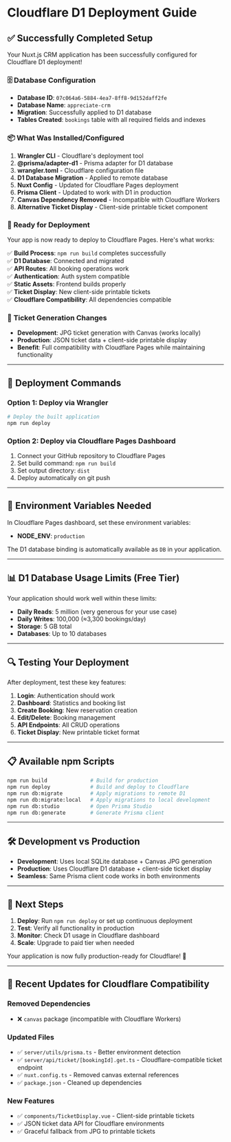 # Cloudflare D1 Deployment Guide

## ✅ Successfully Completed Setup

Your Nuxt.js CRM application has been successfully configured for Cloudflare D1 deployment!

### 🗄️ **Database Configuration**
- **Database ID**: `07c064a6-5884-4ea7-8ff8-9d152daff2fe`
- **Database Name**: `appreciate-crm`
- **Migration**: Successfully applied to D1 database
- **Tables Created**: `bookings` table with all required fields and indexes

### 📦 **What Was Installed/Configured**

1. **Wrangler CLI** - Cloudflare's deployment tool
2. **@prisma/adapter-d1** - Prisma adapter for D1 database
3. **wrangler.toml** - Cloudflare configuration file
4. **D1 Database Migration** - Applied to remote database
5. **Nuxt Config** - Updated for Cloudflare Pages deployment
6. **Prisma Client** - Updated to work with D1 in production
7. **Canvas Dependency Removed** - Incompatible with Cloudflare Workers
8. **Alternative Ticket Display** - Client-side printable ticket component

### 🚀 **Ready for Deployment**

Your app is now ready to deploy to Cloudflare Pages. Here's what works:

✅ **Build Process**: `npm run build` completes successfully  
✅ **D1 Database**: Connected and migrated  
✅ **API Routes**: All booking operations work  
✅ **Authentication**: Auth system compatible  
✅ **Static Assets**: Frontend builds properly  
✅ **Ticket Display**: New client-side printable tickets  
✅ **Cloudflare Compatibility**: All dependencies compatible  

### 🔄 **Ticket Generation Changes**

- **Development**: JPG ticket generation with Canvas (works locally)
- **Production**: JSON ticket data + client-side printable display
- **Benefit**: Full compatibility with Cloudflare Pages while maintaining functionality

---

## 🚀 **Deployment Commands**

### **Option 1: Deploy via Wrangler**
```bash
# Deploy the built application
npm run deploy
```

### **Option 2: Deploy via Cloudflare Pages Dashboard**
1. Connect your GitHub repository to Cloudflare Pages
2. Set build command: `npm run build`
3. Set output directory: `dist`
4. Deploy automatically on git push

---

## 🔧 **Environment Variables Needed**

In Cloudflare Pages dashboard, set these environment variables:

- **NODE_ENV**: `production`

The D1 database binding is automatically available as `DB` in your application.

---

## 📊 **D1 Database Usage Limits (Free Tier)**

Your application should work well within these limits:

- **Daily Reads**: 5 million (very generous for your use case)
- **Daily Writes**: 100,000 (≈3,300 bookings/day)
- **Storage**: 5 GB total
- **Databases**: Up to 10 databases

---

## 🔍 **Testing Your Deployment**

After deployment, test these key features:

1. **Login**: Authentication should work
2. **Dashboard**: Statistics and booking list
3. **Create Booking**: New reservation creation
4. **Edit/Delete**: Booking management
5. **API Endpoints**: All CRUD operations
6. **Ticket Display**: New printable ticket format

---

## 📋 **Available npm Scripts**

```bash
npm run build              # Build for production
npm run deploy             # Build and deploy to Cloudflare
npm run db:migrate         # Apply migrations to remote D1
npm run db:migrate:local   # Apply migrations to local development
npm run db:studio          # Open Prisma Studio
npm run db:generate        # Generate Prisma client
```

---

## 🛠️ **Development vs Production**

- **Development**: Uses local SQLite database + Canvas JPG generation
- **Production**: Uses Cloudflare D1 database + client-side ticket display
- **Seamless**: Same Prisma client code works in both environments

---

## 🎯 **Next Steps**

1. **Deploy**: Run `npm run deploy` or set up continuous deployment
2. **Test**: Verify all functionality in production
3. **Monitor**: Check D1 usage in Cloudflare dashboard
4. **Scale**: Upgrade to paid tier when needed

Your application is now fully production-ready for Cloudflare! 🚀

---

## 📝 **Recent Updates for Cloudflare Compatibility**

### **Removed Dependencies**
- ❌ `canvas` package (incompatible with Cloudflare Workers)

### **Updated Files**
- ✅ `server/utils/prisma.ts` - Better environment detection
- ✅ `server/api/ticket/[bookingId].get.ts` - Cloudflare-compatible ticket endpoint
- ✅ `nuxt.config.ts` - Removed canvas external references
- ✅ `package.json` - Cleaned up dependencies

### **New Features**
- ✅ `components/TicketDisplay.vue` - Client-side printable tickets
- ✅ JSON ticket data API for Cloudflare environments
- ✅ Graceful fallback from JPG to printable tickets
